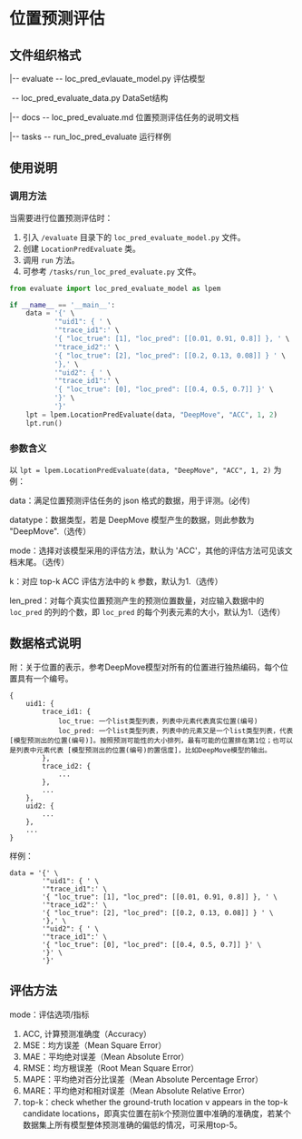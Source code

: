 # 位置预测评估

## 文件组织格式

|-- evaluate -- loc_pred_evlauate_model.py 评估模型

​					  -- loc_pred_evaluate_data.py	DataSet结构

|-- docs -- loc_pred_evaluate.md 					位置预测评估任务的说明文档

|-- tasks -- run_loc_pred_evaluate					运行样例

## 使用说明

### 调用方法

当需要进行位置预测评估时：

1. 引入 `/evaluate` 目录下的 `loc_pred_evaluate_model.py` 文件。
2. 创建 `LocationPredEvaluate` 类。
3. 调用 `run` 方法。
4. 可参考 `/tasks/run_loc_pred_evaluate.py` 文件。

```python
from evaluate import loc_pred_evaluate_model as lpem

if __name__ == '__main__':
    data = '{' \
           '"uid1": { ' \
           '"trace_id1":' \
           '{ "loc_true": [1], "loc_pred": [[0.01, 0.91, 0.8]] }, ' \
           '"trace_id2":' \
           '{ "loc_true": [2], "loc_pred": [[0.2, 0.13, 0.08]] } ' \
           '},' \
           '"uid2": { ' \
           '"trace_id1":' \
           '{ "loc_true": [0], "loc_pred": [[0.4, 0.5, 0.7]] }' \
           '}' \
           '}'
    lpt = lpem.LocationPredEvaluate(data, "DeepMove", "ACC", 1, 2)
    lpt.run()
```

### 参数含义

以 `lpt = lpem.LocationPredEvaluate(data, "DeepMove", "ACC", 1, 2)` 为例：

data：满足位置预测评估任务的 json 格式的数据，用于评测。(必传)

datatype：数据类型，若是 DeepMove 模型产生的数据，则此参数为 "DeepMove".（选传）

mode：选择对该模型采用的评估方法，默认为 'ACC'，其他的评估方法可见该文档末尾。（选传）

k：对应 top-k ACC 评估方法中的 k 参数，默认为1.（选传）

len_pred：对每个真实位置预测产生的预测位置数量，对应输入数据中的 `loc_pred` 的列的个数，即 `loc_pred` 的每个列表元素的大小，默认为1.（选传）

## 数据格式说明

附：关于位置的表示，参考DeepMove模型对所有的位置进行独热编码，每个位置具有一个编号。

```
{
	uid1: {
		trace_id1: {
			loc_true: 一个list类型列表，列表中元素代表真实位置(编号)
			loc_pred: 一个list类型列表，列表中的元素又是一个list类型列表，代表 [模型预测出的位置(编号)]。按照预测可能性的大小排列，最有可能的位置排在第1位；也可以是列表中元素代表 [模型预测出的位置(编号)的置信度]，比如DeepMove模型的输出。
		},
		trace_id2: {
			...
		},
		...
	},
	uid2: {
		...
	},
	...
}
```

样例：

```
data = '{' \
        '"uid1": { ' \
        '"trace_id1":' \
        '{ "loc_true": [1], "loc_pred": [[0.01, 0.91, 0.8]] }, ' \
        '"trace_id2":' \
        '{ "loc_true": [2], "loc_pred": [[0.2, 0.13, 0.08]] } ' \
        '},' \
        '"uid2": { ' \
        '"trace_id1":' \
        '{ "loc_true": [0], "loc_pred": [[0.4, 0.5, 0.7]] }' \
        '}' \
        '}'
```

## 评估方法

mode：评估选项/指标

1. ACC, 计算预测准确度（Accuracy）
2. MSE：均方误差（Mean Square Error）
3. MAE：平均绝对误差（Mean Absolute Error）
4. RMSE：均方根误差（Root Mean Square Error）
5. MAPE：平均绝对百分比误差（Mean Absolute Percentage Error）
6. MARE：平均绝对和相对误差（Mean Absolute Relative Error）
7. top-k：check whether the ground-truth location v appears in the top-k candidate locations，即真实位置在前k个预测位置中准确的准确度，若某个数据集上所有模型整体预测准确的偏低的情况，可采用top-5。